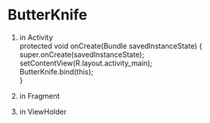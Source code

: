 # ButterKnife

1. in Activity  
    protected void onCreate(Bundle savedInstanceState) {  
        super.onCreate(savedInstanceState);  
        setContentView(R.layout.activity_main);  
        ButterKnife.bind(this);  
    }  
  
2. in Fragment  
  
3. in ViewHolder  
  
